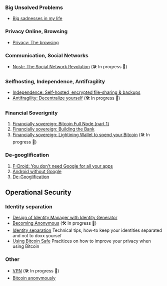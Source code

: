 ### Big Unsolved Problems
- [Big sadnesses in my life](articles/big-sadnesses-in-my-life/big-sadnesses-in-my-life.md)

### Privacy Online, Browsing
- [Privacy: The browsing](articles/privacy-the-browsing/privacy-the-browsing.md)

### Communication, Social Networks
- [Nostr: The Social Network Revolution](articles/nostr-the-social-network-revolution/nostr-the-social-network-revolution.md) (🛠️ In progress 👷)

### Selfhosting, Independence, Antifragility
- [Independence: Self-hosted, encrypted file-sharing & backups](articles/independence-self-hosted-encrypted-file-sharing-backups/independence-self-hosted-encrypted-file-sharing-backups.md)
- [Antifragility: Decentralize yourself](articles/antifragility-decentralize-yourself/antifragility-decentralize-yourself.md) (🛠️ In progress 👷)

### Financial Soverignity
1. [Financially sovereign: Bitcoin Full Node (part 1)](articles/financiall-sovereign-bitcoin-full-node-part-1/financiall-sovereign-bitcoin-full-node-part-1.md)
2. [Financially sovereign: Building the Bank](articles/financially-soveregin-building-the-bank/financially-soveregin-building-the-bank.md)
3. [Financially sovereign: Lightining Wallet to spend your Bitcoin](articles/financially-soveregin-lightning-wallet/financially-soveregin-lightning-wallet.md) (🛠️ In progress 👷)

### De-googlification
1. [F-Droid: You don't need Google for all your apps](articles/f-droid-you-dont-need-google-for-all-your-apps/f-droid-you-dont-need-google-for-all-your-apps.md)
2. [Android without Google](articles/android-without-google/android-without-google.md)
3. [De-Googlification](articles/de-googlification/de-googlification.md)

## Operational Security
### Identity separation
- [Design of Identity Manager with Identity Generator](articles/design-of-Identity-manager-with-identity-generator/design-of-Identity-manager-with-identity-generator.mddesign-of-Identity-manager-with-identity-generator.md)
- [Becoming Anonymous](articles/becoming-anonymous/becoming-anonymous.md) (🛠️ In progress 👷)
- [Identity separation](articles/identity-separation/identity-separation.md) Technical tips, how-to keep your identities separated and not to doxx yoursef
- [Using Bitcoin Safe](articles/using-bitcoin-safe/using-bitcoin-safe.md) Pracitices on how to improve your privacy when using Bitcoin

### Other
- [VPN](articles/VPN/VPN.md) (🛠️ In progress 👷)
- [Bitcoin anonymously](articles/bitcoin-anonymously/bitcoin-anonymously.md)
